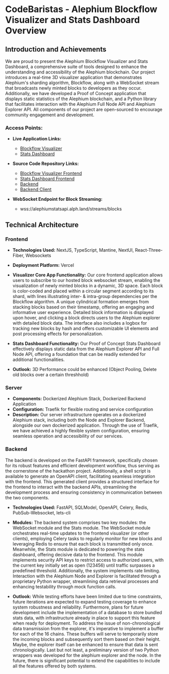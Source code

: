 
# CodeBaristas - Alephium Blockflow Visualizer and Stats Dashboard Overview

## Introduction and Achievements

We are proud to present the Alephium Blockflow Visualizer and Stats Dashboard, a comprehensive suite of tools designed to enhance the understanding and accessibility of the Alephium blockchain. Our project introduces a real-time 3D visualizer application that demonstrates Alephium's sharding algorithm, Blockflow, along with a WebSocket stream that broadcasts newly minted blocks to developers as they occur. Additionally, we have developed a Proof of Concept application that displays static statistics of the Alephium blockchain, and a Python library that facilitates interaction with the Alephium Full Node API and Alephium Explorer API. All components of our project are open-sourced to encourage community engagement and development.

### Access Points:
- **Live Application Links:** 
	- [Blockflow Visualizer](https://visualizer.alph.land)
	- [Stats Dashboard](https://stats.alph.land)

- **Source Code Repository Links:**
	- [Blockflow Visualizer Frontend](https://github.com/CodeBaristas/alephium-visualizer-frontend)
	- [Stats Dashboard Frontend](https://github.com/CodeBaristas/alephium-stats-dashboard-frontend)
	- [Backend](https://github.com/CodeBaristas/alephium-stats-backend)
	- [Backend Client](https://github.com/CodeBaristas/alephium-stats-client)

- **WebSocket Endpoint for Block Streaming:** 
	- wss://alephiumstatsapi.alph.land/streams/blocks

## Technical Architecture

### Frontend 
- **Technologies Used:** NextJS, TypeScript, Mantine, NextUI, React-Three-Fiber, Websockets
- **Deployment Platform:** Vercel
- **Visualizer Core App Functionality:** Our core frontend application allows users to subscribe to our hosted block websocket stream, enabling the visualization of newly minted blocks in a dynamic, 3D space. Each block is color-coded and placed within a circular segment according to its shard, with lines illustrating inter- & intra-group dependencies per the Blockflow algorithm. A unique cylindrical formation emerges from stacking blocks based on their timestamp, offering an engaging and informative user experience. Detailed block information is displayed upon hover, and clicking a block directs users to the Alephium explorer with detailed block data. The interface also includes a logbox for tracking new blocks by hash and offers customizable UI elements and post processing effects for personalization. 

- **Stats Dashboard Functionality:** Our Proof of Concept Stats Dashboard effectively displays static data from the Alephium Explorer API and Full Node API, offering a foundation that can be readily extended for additional functionalities.

- **Outlook:** 3D Performance could be enhanced (Object Pooling, Delete old blocks over a certain threshhold)

### Server 
- **Components:** Dockerized Alephium Stack, Dockerized Backend Application
- **Configuration:** Traefik for flexible routing and service configuration
- **Description:** Our server infrastructure operates on a dockerized Alephium stack, including both the Node and Explorer Backend, alongside our own dockerized application. Through the use of Traefik, we have achieved a highly flexible system configuration, ensuring seamless operation and accessibility of our services.

### Backend 

The backend is developed on the FastAPI framework, specifically chosen for its robust features and efficient development workflow, thus serving as the cornerstone of the hackathon project. Additionally, a shell script is available to generate an OpenAPI client, facilitating seamless integration with the frontend. This generated client provides a structured interface for the frontend to interact with the backend APIs, streamlining the development process and ensuring consistency in communication between the two components.

- **Technologies Used:** FastAPI, SQLModel, OpenAPI, Celery, Redis, PubSub-Websocket, lets-cli
- **Modules:** The backend system comprises two key modules: the WebSocket module and the Stats module. The WebSocket module orchestrates real-time updates to the frontend visualizer (or other clients), employing Celery tasks to regularly monitor for new blocks and leveraging Redis to ensure that each block is transmitted only once. Meanwhile, the Stats module is dedicated to powering the stats dashboard, offering decisive data to the frontend. This module implements security API keys to restrict access to authorized users, with the current key initially set as open (123456) until traffic surpasses a predefined threshold. Additionally, the system implements rate limiting. Interaction with the Alephium Node and Explorer is facilitated through a proprietary Python wrapper, streamlining data retrieval processes and enhancing testability through mock function calls. 

- **Outlook:** While testing efforts have been limited due to time constraints, future iterations are expected to expand testing coverage to enhance system robustness and reliability. Furthermore, plans for future development include the implementation of a database to store bundled stats data, with infrastructure already in place to support this feature when ready for deployment. To address the issue of non-chronological data transmission from the explorer, it's imperative to implement a buffer for each of the 16 chains. These buffers will serve to temporarily store the incoming blocks and subsequently sort them based on their height. Maybe, the explorer itself can be enhanced to ensure that data is sent chronologically. Last but not least, a preliminary version of two Python wrappers was developed for the alephium explorer and the node. In the future, there is significant potential to extend the capabilities to include all the features offered by both systems.
